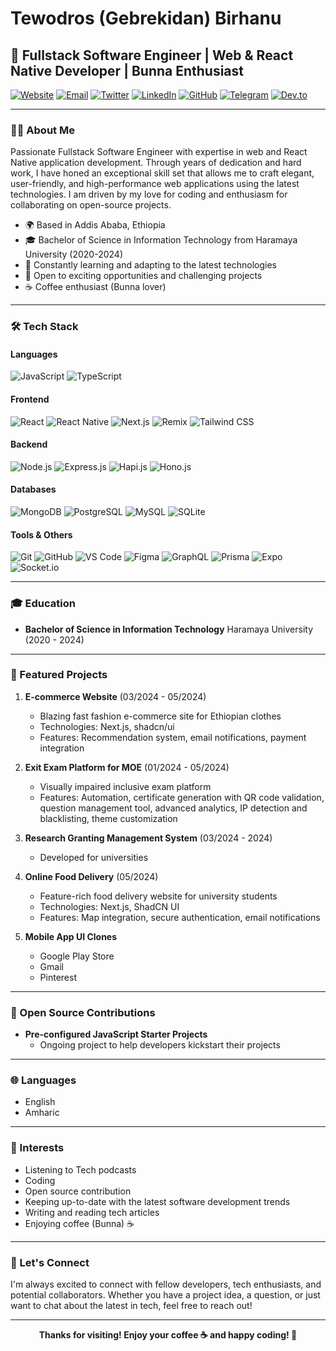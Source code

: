 # Tewodros (Gebrekidan) Birhanu

## 🚀 Fullstack Software Engineer | Web & React Native Developer | Bunna Enthusiast

[![Website](https://img.shields.io/badge/Website-onesamket.com-blue?style=flat-square)](http://onesamket.com)
[![Email](https://img.shields.io/badge/Email-onesamket@gmail.com-red?style=flat-square)](mailto:onesamket@gmail.com)
[![Twitter](https://img.shields.io/badge/Twitter-@onesamket-1DA1F2?style=flat-square)](https://twitter.com/onesamket)
[![LinkedIn](https://img.shields.io/badge/LinkedIn-onesamket-0077B5?style=flat-square)](https://www.linkedin.com/in/ln-onesamket/)
[![GitHub](https://img.shields.io/badge/GitHub-onesamket-181717?style=flat-square)](https://github.com/onesamket)
[![Telegram](https://img.shields.io/badge/Telegram-onesamket-2CA5E0?style=flat-square)](https://t.me/onesamket)
[![Dev.to](https://img.shields.io/badge/dev.to-onesamket__dev-0A0A0A?style=flat-square)](https://dev.to/onesamket_dev)

---

### 👨‍💻 About Me

Passionate Fullstack Software Engineer with expertise in web and React Native application development. Through years of dedication and hard work, I have honed an exceptional skill set that allows me to craft elegant, user-friendly, and high-performance web applications using the latest technologies. I am driven by my love for coding and enthusiasm for collaborating on open-source projects.

- 🌍 Based in Addis Ababa, Ethiopia
- 🎓 Bachelor of Science in Information Technology from Haramaya University (2020-2024)
- 🚀 Constantly learning and adapting to the latest technologies
- 💼 Open to exciting opportunities and challenging projects
- ☕ Coffee enthusiast (Bunna lover)

---

### 🛠 Tech Stack

#### Languages
![JavaScript](https://img.shields.io/badge/JavaScript-F7DF1E?style=flat-square&logo=javascript&logoColor=black)
![TypeScript](https://img.shields.io/badge/TypeScript-007ACC?style=flat-square&logo=typescript&logoColor=white)

#### Frontend
![React](https://img.shields.io/badge/React-20232A?style=flat-square&logo=react&logoColor=61DAFB)
![React Native](https://img.shields.io/badge/React_Native-20232A?style=flat-square&logo=react&logoColor=61DAFB)
![Next.js](https://img.shields.io/badge/Next.js-000000?style=flat-square&logo=next.js&logoColor=white)
![Remix](https://img.shields.io/badge/Remix-000000?style=flat-square&logo=remix&logoColor=white)
![Tailwind CSS](https://img.shields.io/badge/Tailwind_CSS-38B2AC?style=flat-square&logo=tailwind-css&logoColor=white)

#### Backend
![Node.js](https://img.shields.io/badge/Node.js-43853D?style=flat-square&logo=node.js&logoColor=white)
![Express.js](https://img.shields.io/badge/Express.js-404D59?style=flat-square)
![Hapi.js](https://img.shields.io/badge/Hapi.js-404D59?style=flat-square)
![Hono.js](https://img.shields.io/badge/Hono.js-FF3E00?style=flat-square)

#### Databases
![MongoDB](https://img.shields.io/badge/MongoDB-4EA94B?style=flat-square&logo=mongodb&logoColor=white)
![PostgreSQL](https://img.shields.io/badge/PostgreSQL-316192?style=flat-square&logo=postgresql&logoColor=white)
![MySQL](https://img.shields.io/badge/MySQL-4479A1?style=flat-square&logo=mysql&logoColor=white)
![SQLite](https://img.shields.io/badge/SQLite-07405E?style=flat-square&logo=sqlite&logoColor=white)

#### Tools & Others
![Git](https://img.shields.io/badge/Git-F05032?style=flat-square&logo=git&logoColor=white)
![GitHub](https://img.shields.io/badge/GitHub-100000?style=flat-square&logo=github&logoColor=white)
![VS Code](https://img.shields.io/badge/VS_Code-007ACC?style=flat-square&logo=visual-studio-code&logoColor=white)
![Figma](https://img.shields.io/badge/Figma-F24E1E?style=flat-square&logo=figma&logoColor=white)
![GraphQL](https://img.shields.io/badge/GraphQL-E10098?style=flat-square&logo=graphql&logoColor=white)
![Prisma](https://img.shields.io/badge/Prisma-2D3748?style=flat-square&logo=prisma&logoColor=white)
![Expo](https://img.shields.io/badge/Expo-000020?style=flat-square&logo=expo&logoColor=white)
![Socket.io](https://img.shields.io/badge/Socket.io-010101?style=flat-square&logo=socket.io&logoColor=white)

---

### 🎓 Education

- **Bachelor of Science in Information Technology**
  Haramaya University (2020 - 2024)

---

### 💼 Featured Projects

1. **E-commerce Website** (03/2024 - 05/2024)
   - Blazing fast fashion e-commerce site for Ethiopian clothes
   - Technologies: Next.js, shadcn/ui
   - Features: Recommendation system, email notifications, payment integration

2. **Exit Exam Platform for MOE** (01/2024 - 05/2024)
   - Visually impaired inclusive exam platform
   - Features: Automation, certificate generation with QR code validation, question management tool, advanced analytics, IP detection and blacklisting, theme customization

3. **Research Granting Management System** (03/2024 - 2024)
   - Developed for universities

4. **Online Food Delivery** (05/2024)
   - Feature-rich food delivery website for university students
   - Technologies: Next.js, ShadCN UI
   - Features: Map integration, secure authentication, email notifications

5. **Mobile App UI Clones**
   - Google Play Store
   - Gmail
   - Pinterest

---

### 🌟 Open Source Contributions

- **Pre-configured JavaScript Starter Projects**
  - Ongoing project to help developers kickstart their projects

---

### 🌐 Languages

- English
- Amharic

---

### 🎯 Interests

- Listening to Tech podcasts
- Coding
- Open source contribution
- Keeping up-to-date with the latest software development trends
- Writing and reading tech articles
- Enjoying coffee (Bunna) ☕

---

### 🤝 Let's Connect

I'm always excited to connect with fellow developers, tech enthusiasts, and potential collaborators. Whether you have a project idea, a question, or just want to chat about the latest in tech, feel free to reach out!

---

<div align="center">

**Thanks for visiting! Enjoy your coffee ☕ and happy coding! 🚀**

</div>
